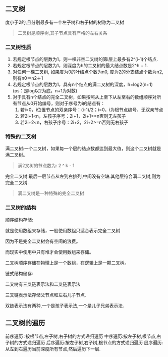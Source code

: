 ## 二叉树

度小于2的,且分别最多有一个左子树和右子树的树称为二叉树

> 二叉树是顺序树,其子节点具有严格的左右关系

### 二叉树性质
1. 若规定根节点的层数为1，则一棵非空二叉树的第i层上最多有2^(i-1)个结点.
2. 若规定根节点的层数为1，则深度为h的二叉树的最大结点数是2^h + 1.
3. 对任何一棵二叉树, 如果度为0的叶结点个数为n0, 度为2的分支结点个数为n2,则有n0＝n2＋1
4. 若规定根节点的层数为1，具有n个结点的满二叉树的深度，h=log2(n+1) (ps：是log以2为底，n+1为对数)
5. 对于具有n个结点的完全二叉树，如果按照从上至下从左至右的数组顺序对所有节点从0开始编号，则对于序号为i的结点有：
	1. 若i>0，i位置节点的双亲序号：(i-1)/2；i=0，i为根节点编号，无双亲节点
	2. 若2i+1<n，左孩子序号：2i+1，2i+1>=n否则无左孩子
	3. 若2i+2<n，右孩子序号：2i+2，2i+2>=n否则无右孩子
### 特殊的二叉树
满二叉树:一个二叉树，如果每一个层的结点数都达到最大值，则这个二叉树就是满二叉树。

>满2叉树的节点数为: 2 ^ k - 1


完全二叉树:最后一层节点从左到右排列,中间没有空缺.其他层符合满二叉树,则为完全二叉树.

> 满二叉树是一种特殊的完全二叉树
> 
### 二叉树的结构
顺序结构存储:

就是使用数组来存储，一般使用数组只适合表示完全二叉树

因为不是完全二叉树会有空间的浪费。

而现实中使用中只有堆才会使用数组来存储。

二叉树顺序存储在物理上是一个数组，在逻辑上是一颗二叉树。

链式结构储存:

二叉树有三叉链表示法和二叉链表示法

三叉链表示法存储父节点和左右儿子节点.

双链表示法有两种,一个是孩子表示法,一个是儿子兄弟表示法.
## 二叉树的遍历
前序遍历 :按根节点,左子树,右子树的方式递归遍历
中序遍历:按左子树,根节点,右子树的方式递归遍历
后序遍历:按左子树,右子树,根节点的方式递归遍历
层序遍历:从左到右遍历当前深度所有节点,然后遍历下一层.
